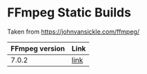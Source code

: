 # FFmpeg Static Builds

Taken from https://johnvansickle.com/ffmpeg/

FFmpeg version | Link
---|---|
7.0.2 | [link](https://github.com/getmoments-com/ffmpeg-static-builds/releases/download/v7.0.2/ffmpeg-release-amd64-static.tar.xz)
